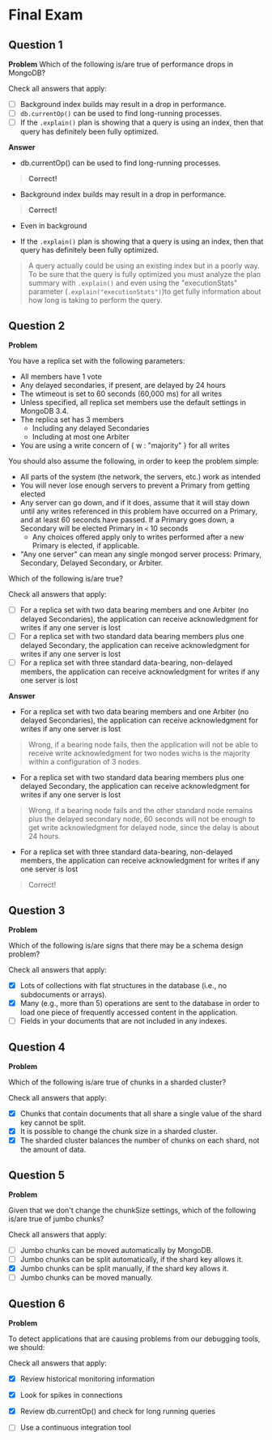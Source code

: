# Final Exam

## Question 1
**Problem**
Which of the following is/are true of performance drops in MongoDB?

Check all answers that apply:

- [ ] Background index builds may result in a drop in performance.
- [ ] `db.currentOp()` can be used to find long-running processes.
- [ ] If the `.explain()` plan is showing that a query is using an index, then that query has definitely been fully optimized.

**Answer**
- db.currentOp() can be used to find long-running processes.


>**Correct!**

- Background index builds may result in a drop in performance.

> **Correct!** 

- Even in background

- If the `.explain()` plan is showing that a query is using an index, then that query has definitely been fully optimized.

> A query actually could be using an existing index but in a poorly way. To be sure that the query is fully optimized you must analyze the plan summary with `.explain()` and even using the "executionStats" parameter (`.explain("executionStats")`)to get fully information about how long is taking to perform the query.


## Question 2

**Problem**

You have a replica set with the following parameters:

- All members have 1 vote
- Any delayed secondaries, if present, are delayed by 24 hours
- The wtimeout is set to 60 seconds (60,000 ms) for all writes
- Unless specified, all replica set members use the default settings in MongoDB 3.4.
- The replica set has 3 members
   - Including any delayed Secondaries
   - Including at most one Arbiter
- You are using a write concern of { w : "majority" } for all writes

You should also assume the following, in order to keep the problem simple:

- All parts of the system (the network, the servers, etc.) work as intended
- You will never lose enough servers to prevent a Primary from getting elected
- Any server can go down, and if it does, assume that it will stay down until any writes referenced in this problem have occurred on a Primary, and at least 60 seconds have passed.
    If a Primary goes down, a Secondary will be elected Primary in `<` 10 seconds
   - Any choices offered apply only to writes performed after a new Primary is elected, if applicable.
- "Any one server" can mean any single mongod server process: Primary, Secondary, Delayed Secondary, or Arbiter.

Which of the following is/are true?

Check all answers that apply:

- [ ] For a replica set with two data bearing members and one Arbiter (no delayed Secondaries), the application can receive acknowledgment for writes if any one server is lost
- [ ] For a replica set with two standard data bearing members plus one delayed Secondary, the application can receive acknowledgment for writes if any one server is lost
- [ ] For a replica set with three standard data-bearing, non-delayed members, the application can receive acknowledgment for writes if any one server is lost

**Answer**

- For a replica set with two data bearing members and one Arbiter (no delayed Secondaries), the application can receive acknowledgment for writes if any one server is lost

>Wrong, if a bearing node fails, then the application will not be able to receive write acknowledgment for two nodes wichs is the majority within a configuration of 3 nodes.

- For a replica set with two standard data bearing members plus one delayed Secondary, the application can receive acknowledgment for writes if any one server is lost

>Wrong, if a bearing node fails and the other standard node remains plus the delayed secondary node, 60 seconds will not be enough to get write acknowledgment for delayed node, since the delay is about 24 hours.

- For a replica set with three standard data-bearing, non-delayed members, the application can receive acknowledgment for writes if any one server is lost

>Correct!

## Question 3

**Problem**

Which of the following is/are signs that there may be a schema design problem?

Check all answers that apply:

- [X] Lots of collections with flat structures in the database (i.e., no subdocuments or arrays).
- [X] Many (e.g., more than 5) operations are sent to the database in order to load one piece of frequently accessed content in the application.
- [ ] Fields in your documents that are not included in any indexes.

## Question 4

**Problem**

Which of the following is/are true of chunks in a sharded cluster?

Check all answers that apply:

- [X] Chunks that contain documents that all share a single value of the shard key cannot be split.
- [X] It is possible to change the chunk size in a sharded cluster.
- [X] The sharded cluster balances the number of chunks on each shard, not the amount of data.

## Question 5

**Problem**

Given that we don't change the chunkSize settings, which of the following is/are true of jumbo chunks?

Check all answers that apply:

- [ ] Jumbo chunks can be moved automatically by MongoDB.
- [ ] Jumbo chunks can be split automatically, if the shard key allows it.
- [X] Jumbo chunks can be split manually, if the shard key allows it.
- [ ] Jumbo chunks can be moved manually.

## Question 6

**Problem**

To detect applications that are causing problems from our debugging tools, we should:

Check all answers that apply:

- [X] Review historical monitoring information
- [X] Look for spikes in connections
- [X] Review db.currentOp() and check for long running queries
- [ ]  Use a continuous integration tool



